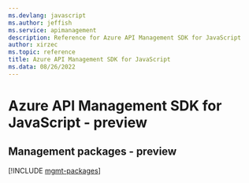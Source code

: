 ```yaml
---
ms.devlang: javascript
ms.author: jeffish
ms.service: apimanagement
description: Reference for Azure API Management SDK for JavaScript
author: xirzec
ms.topic: reference
title: Azure API Management SDK for JavaScript
ms.data: 08/26/2022
---
```

# Azure API Management SDK for JavaScript - preview

## Management packages - preview
[!INCLUDE [mgmt-packages](api-management-mgmt-index.md)]